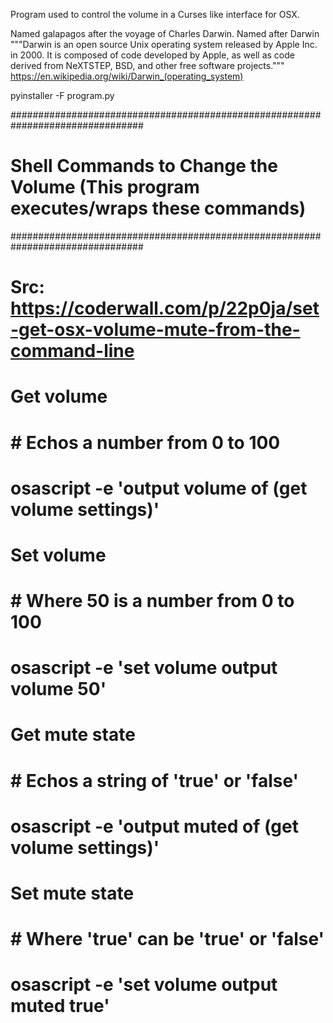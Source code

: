 Program used to control the volume in a Curses like interface for OSX.

Named galapagos after the voyage of Charles Darwin. Named after Darwin """Darwin is an open source Unix operating system released by Apple Inc. in 2000. It is composed of code developed by Apple, as well as code derived from NeXTSTEP, BSD, and other free software projects."""
https://en.wikipedia.org/wiki/Darwin_(operating_system)

pyinstaller -F program.py


################################################################################
# Shell Commands to Change the Volume (This program executes/wraps these commands)
################################################################################
# Src: https://coderwall.com/p/22p0ja/set-get-osx-volume-mute-from-the-command-line
# Get volume
# # Echos a number from 0 to 100
# osascript -e 'output volume of (get volume settings)'
# Set volume
# # Where 50 is a number from 0 to 100
# osascript -e 'set volume output volume 50'
# Get mute state
# # Echos a string of 'true' or 'false'
# osascript -e 'output muted of (get volume settings)'
# Set mute state
# # Where 'true' can be 'true' or 'false'
# osascript -e 'set volume output muted true'

